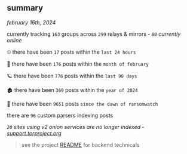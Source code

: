 
## summary
_february 16th, 2024_

currently tracking `163` groups across `299` relays & mirrors - _`80` currently online_

⏲ there have been `17` posts within the `last 24 hours`

🦈 there have been `176` posts within the `month of february`

🪐 there have been `776` posts within the `last 90 days`

🏚 there have been `369` posts within the `year of 2024`

🦕 there have been `9651` posts `since the dawn of ransomwatch`

there are `96` custom parsers indexing posts

_`20` sites using v2 onion services are no longer indexed - [support.torproject.org](https://support.torproject.org/onionservices/v2-deprecation/)_

> see the project [README](https://github.com/joshhighet/ransomwatch#ransomwatch--) for backend technicals
